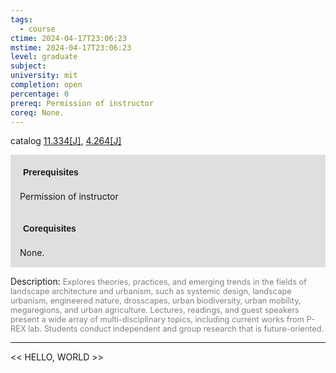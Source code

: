 ```yaml
---
tags:
  - course
ctime: 2024-04-17T23:06:23
mstime: 2024-04-17T23:06:23
level: graduate
subject: 
university: mit
completion: open
percentage: 0
prereq: Permission of instructor
coreq: None.
---
```


catalog [11.334[J]](http://student.mit.edu/catalog/m11c.html#11.334), [4.264[J]](http://student.mit.edu/catalog/m4b.html#4.264)

<span style="display: block; padding: 15px; background-color: rgb(100, 100, 100, 0.2);"><font id="m_prereq542_0" style="display: block; font-family: Arial, sans-serif; font-weight: bold; padding: 5px">Prerequisites</font><br><span id="prereq542_0">Permission of instructor</span></span>
<span style="display: block; padding: 15px; background-color: rgb(100, 100, 100, 0.2);"><font id="m_coreq542_0" style="display: block; font-family: Arial, sans-serif; font-weight: bold; padding: 5px">Corequisites</font><br><span id="coreq542_0">None.</span></span>

<font style="">Description:</font>
<font style="color: grey; font-size: 0.8rem;">Explores theories, practices, and emerging trends in the fields of landscape architecture and urbanism, such as systemic design, landscape urbanism, engineered nature, drosscapes, urban biodiversity, urban mobility, megaregions, and urban agriculture. Lectures, readings, and guest speakers present a wide array of multi-disciplinary topics, including current works from P-REX lab. Students conduct independent and group research that is future-oriented.</font>



---

<< HELLO, WORLD >>
